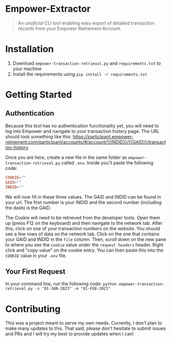 # Empower-Extractor
> An _unoficial_ CLI tool enabling easy export of detailed transaction records from your Empower Retirement Account. 

# Installation
1. Download `empower-transaction-retrieval.py` and `requirements.txt` to your machine
2. Install the requirements using `pip install -r requirements.txt`

# Getting Started 
## Authentication
Because this tool has no authentication functionality yet, you will need to log into Empower and navigate to your transaction history page. The URL should look something like this: https://participant.empower-retirement.com/participant/accounts/#/account/{{INDID}}/{{GAID}}/transaction-history

Once you are here, create a new file in the same folder as `empower-transaction-retrieval.py` called `.env`. Inside you'll paste the following code: 
```toml
COOKIE=""
GAID=""
INDID=""
```
We will now fill in these three values. The GAID and INDID can be found in your url. The first number is your INDID and the second number (including the dash) is the GAID. 

The Cookie will need to be retrieved from the developer tools. Open them up (press F12 on the keyboard) and then navigate to the network tab. After this, click on one of your transaction numbers on the website. You should see a few rows of data on the network tab. Click on the one that contains your GAID and INDID in the `file` column. Then, scroll down on the new pane to where you see the `cookie` value under the `request headers` header. Right click and "copy value" on the cookie entry. You can then paste this into the `COOKIE` value in your `.env` file. 

## Your First Request
In your command line, run the following code: 
```python empower-transaction-retrieval.py -s "01-JAN-2023" -e "01-FEB-2023"```

# Contributing
This was a project meant to serve my own needs. Currently, I don't plan to make many updates to this. That said, please don't hesitate to submit issues and PRs and I will try my best to provide updates when I can! 
